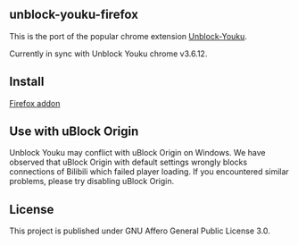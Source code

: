 unblock-youku-firefox
---------------------

This is the port of the popular chrome extension [Unblock-Youku](https://github.com/uku/Unblock-Youku).

Currently in sync with Unblock Youku chrome v3.6.12.

Install
-------

[Firefox addon](https://addons.mozilla.org/en-US/firefox/addon/unblock-youku-firefox/)

Use with uBlock Origin
----------------------

Unblock Youku may conflict with uBlock Origin on Windows. We have observed that uBlock Origin with default settings wrongly blocks connections of Bilibili which failed player loading. If you encountered similar problems, please try disabling uBlock Origin.

License
-------

This project is published under GNU Affero General Public License 3.0.
